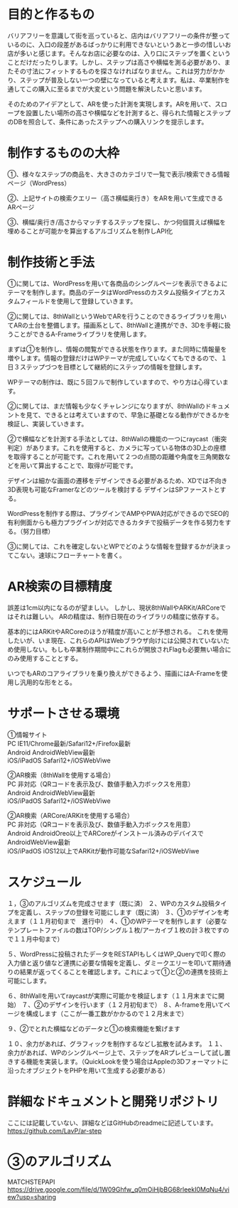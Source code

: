 # 目的と作るもの

バリアフリーを意識して街を巡っていると、店内はバリアフリーの条件が整っているのに、入口の段差があるばっかりに利用できないというあと一歩の惜しいお店が多いと感じます。そんなお店に必要なのは、入り口にステップを置くということだけだったりします。しかし、ステップは高さや横幅を測る必要があり、またその寸法にフィットするものを探さなければなりません。これは労力がかかり、ステップが普及しない一つの壁になっていると考えます。私は、卒業制作を通してこの購入に至るまでが大変という問題を解決したいと思います。

そのためのアイデアとして、ARを使った計測を実現します。ARを用いて、スロープを設置したい場所の高さや横幅などを計測すると、得られた情報とステップのDBを照合して、条件にあったステップへの購入リンクを提示します。


# 制作するものの大枠

①、様々なステップの商品を、大きさのカテゴリで一覧で表示/検索できる情報ページ（WordPress）

②、上記サイトの検索クエリー（高さ横幅奥行き）をARを用いて生成できるARページ

③、横幅/奥行き/高さからマッチするステップを探し、かつ何個買えば横幅を埋めることが可能かを算出するアルゴリズムを制作しAPI化

# 制作技術と手法

①に関しては、WordPressを用いて各商品のシングルページを表示できるよにテーマを制作します。商品のデータはWordPressのカスタム投稿タイプとカスタムフィールドを使用して登録していきます。

②に関しては、8thWallというWebでARを行うことのできるライブラリを用いてARの土台を整備します。描画系として、8thWallと連携ができ、3Dを手軽に扱うことができるA-Frameライブラリを使用します。

まずは①を制作し、情報の閲覧ができる状態を作ります。また同時に情報量を増やします。情報の登録だけはWPテーマが完成していなくてもできるので、１日３ステップづつを目標として継続的にステップの情報を登録します。

WPテーマの制作は、既に５回フルで制作していますので、やり方は心得ています。

②に関しては、まだ情報も少なくチャレンジになりますが、8thWallのドキュメントを見て、できるとは考えていますので、早急に基礎となる動作ができるかを検証し、実装していきます。

②で横幅などを計測する手法としては、8thWallの機能の一つにraycast（衝突判定）があります。これを使用すると、カメラに写っている物体の3D上の座標を取得することが可能です。これを用いて２つの点間の距離や角度を三角関数などを用いて算出することで、取得が可能です。

デザインは細かな画面の遷移をデザインできる必要があるため、XDでは不向き
3D表現も可能なFramerなどのツールを検討する
デザインはSPファーストとする。

WordPressを制作する際は、プラグインでAMPやPWA対応ができるのでSEO的有利側面からも極力プラグインが対応できるカタチで投稿データを作る努力をする。（努力目標）

③に関しては、これを確定しないとWPでどのような情報を登録するかが決まってこない。速球にフローチャートを書く。

# AR検索の目標精度

誤差は1cm以内になるのが望ましい。
しかし、現状8thWallやARKit/ARCoreではそれは難しい。
ARの精度は、制作日現在のライブラリの精度に依存する。

基本的にはARKitやARCoreのほうが精度が高いことが予想される。
これを使用したいが、いま現在、これらのAPIはWebブラウザ向けには公開されていないため使用しない。もしも卒業制作期間中にこれらが開放されFlagも必要無い場合にのみ使用することとする。

いつでもARのコアライブラリを乗り換えができるよう、描画にはA-Frameを使用し汎用的な形をとる。


# サポートさせる環境

①情報サイト<br>
PC		IE11/Chrome最新/Safari12+/Firefox最新<br>
Android	AndroidWebView最新<br>
iOS/iPadOS	Safari12+/iOSWebViwe

②AR検索（8thWallを使用する場合）<br>
PC		非対応（QRコードを表示及び、数値手動入力ボックスを用意）<br>
Android	AndroidWebView最新<br>
iOS/iPadOS	Safari12+/iOSWebViwe

②AR検索（ARCore/ARKitを使用する場合）<br>
PC		非対応（QRコードを表示及び、数値手動入力ボックスを用意）<br>
Android	AndroidOreo以上でARCoreがインストール済みのデバイスでAndroidWebView最新<br>
iOS/iPadOS	iOS12以上でARKitが動作可能なSafari12+/iOSWebViwe


# スケジュール

１，③のアルゴリズムを完成させます（既に済）
２、WPのカスタム投稿タイプを定義し、ステップの登録を可能にします（既に済）
３、①のデザインを考えます（１１月初旬まで　進行中）
４、①のWPテーマを制作します（必要なテンプレートファイルの数はTOP/シングル１枚/アーカイブ１枚の計３枚ですので１１月中旬まで）

５、WordPressに投稿されたデータをRESTAPIもしくはWP_Queryで叩く際の入力値と返り値など連携に必要な情報を定義し、ダミークエリーを叩いて期待通りの結果が返ってくることを確認します。これによって①と②の連携を技術上可能にします。

６、8thWallを用いてraycastが実際に可能かを検証します（１１月末までに開始）
７、②のデザインを行います（１２月初旬まで）
８、A-frameを用いてページを構成します（ここが一番工数がかかるので１２月末まで）

９、②でとれた横幅などのデータと①の検索機能を繋げます

１０、余力があれば、グラフィックを制作するなどし拡散を試みます。
１１、余力があれば、WPのシングルページ上で、ステップをARプレビューして試し置きする機能を実装します。（QuickLookを使う場合はAppleの3Dフォーマットに沿ったオブジェクトをPHPを用いて生成する必要がある）

# 詳細なドキュメントと開発リポジトリ
ここには記載していない、詳細などはGitHubのreadmeに記述しています。https://github.com/LavP/ar-step

# ③のアルゴリズム
MATCHSTEPAPI
https://drive.google.com/file/d/1W09Ghfw_q0mOiHjbBG68rleekI0MqNu4/view?usp=sharing

